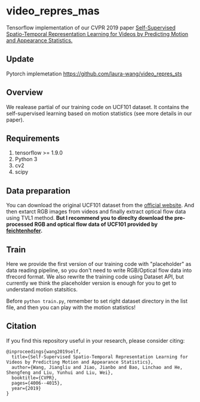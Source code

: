 # video_repres_mas
Tensorflow implementation of our CVPR 2019 paper [Self-Supervised Spatio-Temporal Representation Learning for Videos by Predicting Motion and Appearance Statistics.](http://openaccess.thecvf.com/content_CVPR_2019/html/Wang_Self-Supervised_Spatio-Temporal_Representation_Learning_for_Videos_by_Predicting_Motion_and_CVPR_2019_paper.html)

## Update

Pytorch implemetation https://github.com/laura-wang/video_repres_sts


## Overview
We realease partial of our training code on UCF101 dataset. It contains the self-supervised learning based on motion statistics (see more details in our paper).    

## Requirements
1. tensorflow >= 1.9.0
2. Python 3
3. cv2
4. scipy

## Data preparation

You can download the original UCF101 dataset from the [official website](https://www.crcv.ucf.edu/data/UCF101.php). And then extarct RGB images from videos and finally extract optical flow data using TVL1 method. **But I recommend you to direclty download the pre-processed RGB and optical flow data of UCF101 provided by [feichtenhofer](https://github.com/feichtenhofer/twostreamfusion).** 

## Train
Here we provide the first version of our training code with "placeholder" as data reading pipeline, so you don't need to write RGB/Optical flow data into tfrecord format. We also rewrite the training code using Dataset API, but currently we think the placeholder version is enough for you to get to understand motion statsitics. 

Before `python train.py`, remember to set right dataset directory in the list file, and then you can play with the motion statistics!

## Citation

If you find this repository useful in your research, please consider citing:

```
@inproceedings{wang2019self,
  title={Self-Supervised Spatio-Temporal Representation Learning for Videos by Predicting Motion and Appearance Statistics},
  author={Wang, Jiangliu and Jiao, Jianbo and Bao, Linchao and He, Shengfeng and Liu, Yunhui and Liu, Wei},
  booktitle={CVPR},
  pages={4006--4015},
  year={2019}
}
```


